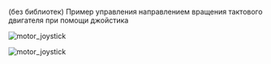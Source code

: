 (без библиотек)
Пример управления направлением вращения тактового двигателя при помощи джойстика

![motor_joystick](https://github.com/sevibogdanov/arduino/assets/130535023/ea5c9856-1647-4f75-971d-dedb6b1c5560)

![motor_joystick](https://github.com/sevibogdanov/arduino/assets/130535023/ab73cc76-5dfc-4834-833d-0463313c4f70)